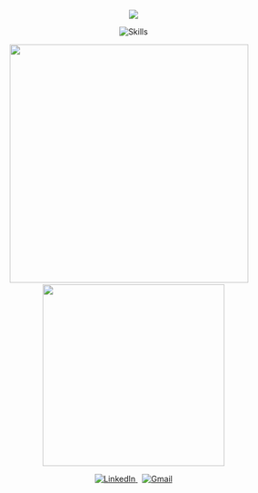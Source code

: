 

<p align="center">
  <img src="https://readme-typing-svg.demolab.com?font=Electrolize&size=22&duration=3000&pause=1000&center=true&vCenter=true&width=450&lines=Olá,+eu sou+Juan!; Desenvolvedor de Software;UI%2FUX+Designer&color=e5e5e5&background=" alt="" />
</p>


<p align="center">
<img src="https://github.com/juansillva/juansillva/blob/output/github-snake-dark.svg" />
</p>
<p align="center">
  <img src="https://skillicons.dev/icons?i=js,react,nextjs,html,css,sass,java,figma,git&theme=dark" alt="Skills" />
</p>

<div align="center">
  <img 
    src="https://github-readme-stats.vercel.app/api?username=juansillva&show_icons=true&hide_title=true&hide_border=true&bg_color=2e2e2e&title_color=2e7db2&text_color=e5e5e5&icon_color=2e7db2" 
    width="420"
  />
  &nbsp;&nbsp;&nbsp;
  <img 
    src="https://github-readme-stats.vercel.app/api/top-langs/?username=juansillva&layout=compact&hide_border=true&bg_color=2e2e2e&title_color=2e7db2&text_color=e5e5e5" 
    width="320"
  />
</div>




<p align="center"> <a href="https://www.linkedin.com/in/seu-usuario-linkedin" target="_blank"> <img src="https://img.shields.io/badge/LinkedIn-2e7db2?style=for-the-badge&logo=linkedin&logoColor=white" alt="LinkedIn"/> </a> &nbsp; <a href="mailto:seuemail@gmail.com"> <img src="https://img.shields.io/badge/Gmail-e44848?style=for-the-badge&logo=gmail&logoColor=white" alt="Gmail"/> </a> </p>




